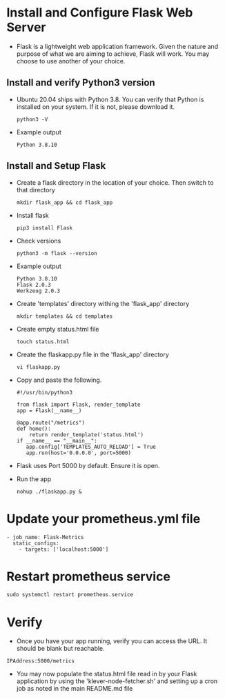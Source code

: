 # Install and Configure Flask Web Server
- Flask is a lightweight web application framework. Given the nature and purpose of what we are aiming to achieve, Flask will work. You may choose to use another of your choice.

## Install and verify Python3 version
- Ubuntu 20.04 ships with Python 3.8. You can verify that Python is installed on your system. If it is not, please download it.

  ```
  python3 -V
  ```

- Example output

  ```
  Python 3.8.10
  ```

## Install and Setup Flask
- Create a flask directory in the location of your choice. Then switch to that directory

  ```
  mkdir flask_app && cd flask_app
  ```
  
- Install flask  

  ```
  pip3 install Flask
  ```  
  
- Check versions

  ```
  python3 -m flask --version
  ```
  
- Example output

  ```
  Python 3.8.10
  Flask 2.0.3
  Werkzeug 2.0.3
  ```

- Create 'templates' directory withing the 'flask_app' directory
  
  ```
  mkdir templates && cd templates
  ```

- Create empty status.html file
  
  ```
  touch status.html
  ```

- Create the flaskapp.py file in the 'flask_app' directory

  ```
  vi flaskapp.py 
  ```

- Copy and paste the following. 

  ```
  #!/usr/bin/python3

  from flask import Flask, render_template
  app = Flask(__name__)

  @app.route("/metrics")
  def home():
      return render_template('status.html')
  if __name__ == "__main__":
     app.config['TEMPLATES_AUTO_RELOAD'] = True
     app.run(host='0.0.0.0', port=5000)
  ``` 
   
- Flask uses Port 5000 by default. Ensure it is open.

- Run the app

  ```
  nohup ./flaskapp.py &
  ```
  
# Update your prometheus.yml file

  ```
- job_name: Flask-Metrics
    static_configs:
      - targets: ['localhost:5000']
  ``` 

# Restart prometheus service

  ```
  sudo systemctl restart prometheus.service
  ```

# Verify 
- Once you have your app running, verify you can access the URL. It should be blank but reachable.

```
IPAddress:5000/metrics
```

- You may now populate the status.html file read in by your Flask application by using the 'klever-node-fetcher.sh' and setting up a cron job as noted in the main README.md file
